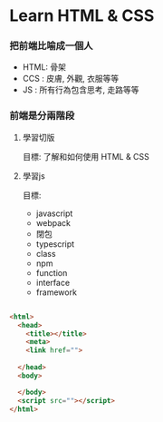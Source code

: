 # Learn HTML & CSS

### 把前端比喻成一個人
- HTML: 骨架
- CCS : 皮膚, 外觀, 衣服等等
- JS  : 所有行為包含思考, 走路等等



### 前端是分兩階段
1. 學習切版 

    目標: 了解和如何使用 HTML & CSS

2. 學習js

    目標: 
      - javascript
      - webpack
      - 閉包
      - typescript
      - class
      - npm
      - function
      - interface
      - framework



```markdown

<html>
  <head>
    <title></title>
    <meta>
    <link href="">
  
  </head>
  <body>

  </body>
  <script src=""></script>
</html>

```
